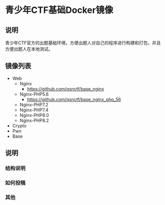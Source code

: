# 青少年CTF基础Docker镜像
## 说明
青少年CTF官方的出题基础环境，方便出题人对自己的程序进行构建和打包，并且方便出题人在本地测试。


## 镜像列表
- Web
  - Nginx
    - https://github.com/qsnctf/base_nginx
  - Nginx-PHP5.6
    - https://github.com/qsnctf/base_nginx_php_56
  - Nginx-PHP7.2
  - Nginx-PHP7.4
  - Nginx-PHP8.0
  - Nginx-PHP8.2
- Crypto
- Pwn
- Base

## 说明
### 结构说明

### 如何投稿

### 其他